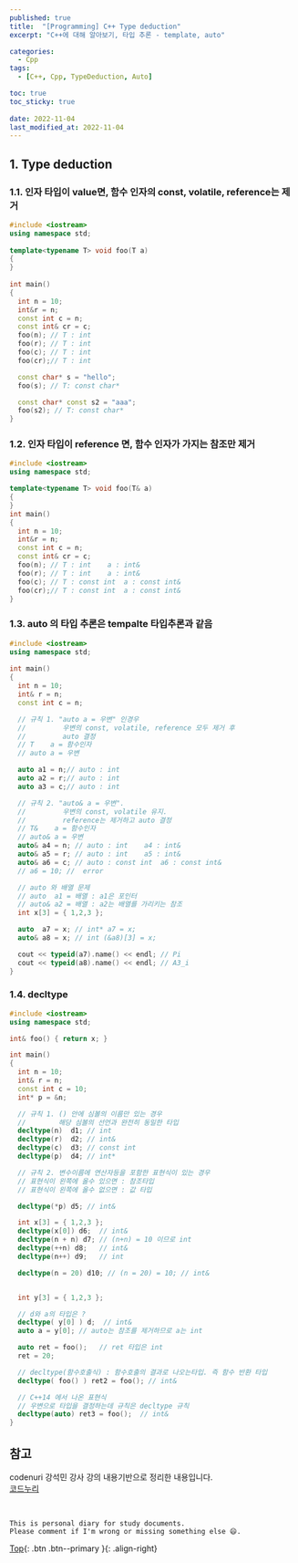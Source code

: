 ```yaml
---
published: true
title:  "[Programming] C++ Type deduction"
excerpt: "C++에 대해 알아보기, 타입 추론 - template, auto"

categories:
  - Cpp
tags:
  - [C++, Cpp, TypeDeduction, Auto]

toc: true
toc_sticky: true
 
date: 2022-11-04
last_modified_at: 2022-11-04
---
```


## 1. Type deduction
### 1.1. 인자 타입이 value면, 함수 인자의 const, volatile, reference는 제거

```cpp
#include <iostream> 
using namespace std; 
  
template<typename T> void foo(T a) 
{ 
} 
  
int main() 
{ 
  int n = 10; 
  int&r = n; 
  const int c = n; 
  const int& cr = c; 
  foo(n); // T : int 
  foo(r); // T : int 
  foo(c); // T : int 
  foo(cr);// T : int 

  const char* s = "hello"; 
  foo(s); // T: const char* 

  const char* const s2 = "aaa"; 
  foo(s2); // T: const char* 
}
```

### 1.2. 인자 타입이 reference 면, 함수 인자가 가지는 참조만 제거

```cpp
#include <iostream> 
using namespace std; 

template<typename T> void foo(T& a) 
{ 
} 
int main() 
{ 
  int n = 10; 
  int&r = n; 
  const int c = n; 
  const int& cr = c; 
  foo(n); // T : int    a : int& 
  foo(r); // T : int    a : int& 
  foo(c); // T : const int  a : const int& 
  foo(cr);// T : const int  a : const int& 
}
```

### 1.3. auto 의 타입 추론은 tempalte 타입추론과 같음

```cpp
#include <iostream> 
using namespace std; 
  
int main() 
{ 
  int n = 10; 
  int& r = n; 
  const int c = n; 

  // 규칙 1. "auto a = 우변" 인경우  
  //         우변의 const, volatile, reference 모두 제거 후
  //         auto 결정
  // T    a = 함수인자
  // auto a = 우변

  auto a1 = n;// auto : int 
  auto a2 = r;// auto : int 
  auto a3 = c;// auto : int 

  // 규칙 2. "auto& a = 우변".  
  //         우변의 const, volatile 유지.  
  //         reference는 제거하고 auto 결정
  // T&    a = 함수인자 
  // auto& a = 우변 
  auto& a4 = n; // auto : int    a4 : int& 
  auto& a5 = r; // auto : int    a5 : int& 
  auto& a6 = c; // auto : const int  a6 : const int& 
  // a6 = 10; //  error 

  // auto 와 배열 문제 
  // auto  a1 = 배열 : a1은 포인터 
  // auto& a2 = 배열 : a2는 배열를 가리키는 참조 
  int x[3] = { 1,2,3 }; 

  auto  a7 = x; // int* a7 = x; 
  auto& a8 = x; // int (&a8)[3] = x; 

  cout << typeid(a7).name() << endl; // Pi
  cout << typeid(a8).name() << endl; // A3_i
}
```

### 1.4. decltype

```cpp
#include <iostream> 
using namespace std; 

int& foo() { return x; } 

int main() 
{ 
  int n = 10; 
  int& r = n; 
  const int c = 10; 
  int* p = &n; 

  // 규칙 1. () 안에 심볼의 이름만 있는 경우 
  //        해당 심볼의 선언과 완전히 동일한 타입 
  decltype(n)  d1; // int 
  decltype(r)  d2; // int&
  decltype(c)  d3; // const int
  decltype(p)  d4; // int* 

  // 규칙 2. 변수이름에 연산자등을 포함한 표현식이 있는 경우
  // 표현식이 왼쪽에 올수 있으면 : 참조타입 
  // 표현식이 왼쪽에 올수 없으면 : 값 타입 

  decltype(*p) d5; // int& 

  int x[3] = { 1,2,3 };
  decltype(x[0]) d6;  // int& 
  decltype(n + n) d7; // (n+n) = 10 이므로 int
  decltype(++n) d8;   // int&
  decltype(n++) d9;   // int

  decltype(n = 20) d10; // (n = 20) = 10; // int& 


  int y[3] = { 1,2,3 }; 

  // d와 a의 타입은 ? 
  decltype( y[0] ) d;  // int&  
  auto a = y[0]; // auto는 참조를 제거하므로 a는 int

  auto ret = foo();   // ret 타입은 int 
  ret = 20; 

  // decltype(함수호출식) : 함수호출의 결과로 나오는타입. 즉 함수 반환 타입 
  decltype( foo() ) ret2 = foo(); // int&

  // C++14 에서 나온 표현식
  // 우변으로 타입을 결정하는데 규칙은 decltype 규칙
  decltype(auto) ret3 = foo();  // int&
}
```

## 참고
codenuri 강석민 강사 강의 내용기반으로 정리한 내용입니다.  
[코드누리](https://github.com/codenuri)

<br>

    This is personal diary for study documents.
    Please comment if I'm wrong or missing something else 😄. 

[Top](#){: .btn .btn--primary }{: .align-right}